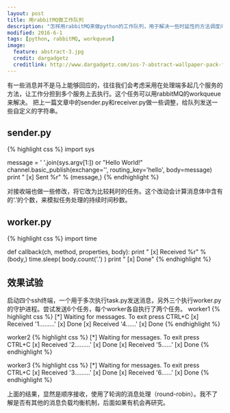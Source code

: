 ```yaml
---
layout: post
title: 用rabbitMQ做工作队列
description: "怎样用rabbitMQ来做python的工作队列，用于解决一些时延性的方法调度问题"
modified: 2016-6-1
tags: [python, rabbitMQ, workqueue]
image:
  feature: abstract-3.jpg
  credit: dargadgetz
  creditlink: http://www.dargadgetz.com/ios-7-abstract-wallpaper-pack-for-iphone-5-and-ipod-touch-retina/
---
```


有一些消息并不是马上能够回应的，往往我们会考虑采用在处理端多起几个服务的方法，让工作分担到多个服务上去执行。这个任务可以用rabbitMQ的workqueue来解决。
把上一篇文章中的sender.py和receiver.py做一些调整，给队列发送一些自定义的字符串。

## sender.py
{% highlight css %}
import sys

message = ' '.join(sys.argv[1:]) or "Hello World!"
channel.basic_publish(exchange='',
                      routing_key='hello',
                      body=message)
print " [x] Sent %r" % (message,) 
{% endhighlight %}

对接收端也做一些修改，将它改为比较耗时的任务。这个改动会计算消息体中含有的‘.’的个数，来模拟任务处理的持续时间秒数。
## worker.py
{% highlight css %}
import time

def callback(ch, method, properties, body):
    print " [x] Received %r" % (body,)
    time.sleep( body.count('.') )
    print " [x] Done"
{% endhighlight %}

## 效果试验
启动四个ssh终端，一个用于多次执行task.py发送消息，另外三个执行worker.py的守护进程。尝试发送6个任务，每个worker各自执行了两个任务。
worker1
{% highlight css %}
 [*] Waiting for messages. To exit press CTRL+C
 [x] Received '1.........'
 [x] Done
 [x] Received '4......'
 [x] Done
{% endhighlight %}

worker2
{% highlight css %}
 [*] Waiting for messages. To exit press CTRL+C
 [x] Received '2.........'
 [x] Done
 [x] Received '5......'
 [x] Done
{% endhighlight %}

worker3
{% highlight css %}
 [*] Waiting for messages. To exit press CTRL+C
 [x] Received '3.........'
 [x] Done
 [x] Received '6......'
 [x] Done
{% endhighlight %}

上面的结果，显然是顺序接收，使用了轮询的消息处理（round-robin）。我不了解是否有其他的消息负载均衡机制，后面如果有机会再研究。